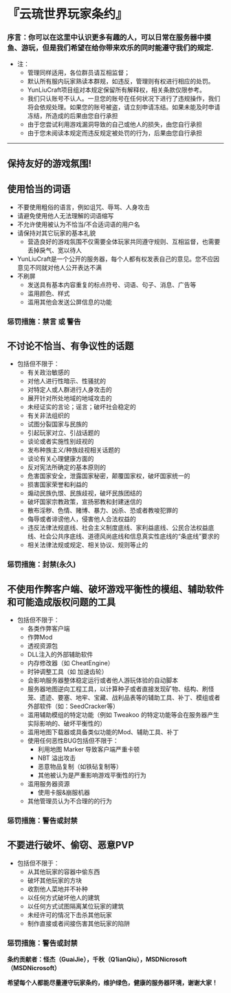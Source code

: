# 『云琉世界玩家条约』
### 序言：你可以在这里中认识更多有趣的人，可以日常在服务器中摸鱼、游玩，但是我们希望在给你带来欢乐的同时能遵守我们的规定.
* 注：
    * 管理同样适用，各位群员请互相监督；
    * 默认所有服内玩家熟读本群规，如违反，管理则有权进行相应的处罚。
    * YunLiuCraft项目组对本规定保留所有解释权，相关条款仅限参考。
    * 我们只认账号不认人。一旦您的账号在任何状况下进行了违规操作，我们将会依规处理。如果您的账号被盗，请立刻申请冻结。如果未能及时申请冻结，所造成的后果由您自行承担
    * 由于您尝试利用游戏漏洞导致的自己或他人的损失，由您自行承担
    * 由于您未阅读本规定而违反规定被处罚的行为，后果由您自行承担

***

## 保持友好的游戏氛围!

## 使用恰当的词语

* 不要使用粗俗的语言，例如诅咒、辱骂、人身攻击
* 请避免使用他人无法理解的词语缩写
* 不允许使用被认为不恰当/不合适词语的用户名
* 请保持对其它玩家的基本礼貌
  * 营造良好的游戏氛围不仅需要全体玩家共同遵守规则、互相监督，也需要丢掉戾气、宽以待人
* YunLiuCraft是一个公开的服务器，每个人都有权发表自己的意见。您不应因意见不同就对他人公开表达不满
* 不刷屏
  * 发送具有基本内容重复的标点符号、词语、句子、消息、广告等
  * 滥用颜色、样式
  * 滥用其他会发送公屏信息的功能

### 惩罚措施：禁言 或 警告


## 不讨论不恰当、有争议性的话题

* 包括但不限于：
  * 有关政治敏感的
  * 对他人进行性暗示、性骚扰的
  * 对特定人或人群进行人身攻击的
  * 展开针对所处地域的地域攻击的
  * 未经证实的言论；谣言；破坏社会稳定的
  * 有关非法组织的
  * 试图分裂国家与民族的
  * 引起玩家对立、引战话题的
  * 谈论或者实施性别歧视的
  * 发布种族主义/种族歧视相关话题的
  * 谈论有关心理健康方面的
  * 反对宪法所确定的基本原则的
  * 危害国家安全，泄露国家秘密，颠覆国家权，破坏国家统一的
  * 损害国家荣誉和利益的
  * 煽动民族仇恨、民族歧视，破坏民族团结的
  * 破坏国家宗教政策，宣扬邪教和封建迷信的
  * 散布淫秽、色情、赌博、暴力、凶杀、恐或者教唆犯罪的
  * 侮辱或者诽谤他人，侵害他人合法权益的
  * 违反法律法规底线、社会主义制度底线、家利益底线、公民合法权益底线、社会公共序底线、道德风尚底线和信息真实性底线的“条底线”要求的
  * 相关法律法规或规定、相关协议、规则等止的

### 惩罚措施：封禁(永久)

## 不使用作弊客户端、破坏游戏平衡性的模组、辅助软件和可能造成版权问题的工具

* 包括但不限于：
  * 各类作弊客户端
  * 作弊Mod
  * 透视资源包
  * DLL注入的外部辅助软件
  * 内存修改器（如 CheatEngine）
  * 时钟调整工具（如 加速齿轮）
  * 会影响服务器整体稳定运行或者他人游玩体验的自动脚本
  * 服务器地图逆向工程工具，以计算种子或者直接发现矿物、结构、刷怪笼、遗迹、要塞、地牢、宝藏、战利品表等的辅助工具、补丁、模组或者外部软件（如：SeedCracker等）
  * 滥用辅助模组的特定功能（例如 Tweakoo 的特定功能等会在服务器产生实际影响的、破坏平衡性的）
  * 滥用地图下载器或具备类似功能的Mod、辅助工具、补丁
  * 使用任何恶性BUG包括但不限于：
    * 利用地图 Marker 导致客户端严重卡顿
    * NBT 溢出攻击
    * 恶意物品复制（如铁砧复制等）
    * 其他被认为是严重影响游戏平衡性的行为
  * 滥用服务器资源
    * 使用卡服&崩服机器
  * 其他管理员认为不合理的的行为

### 惩罚措施：警告或封禁

## 不要进行破坏、偷窃、恶意PVP

* 包括但不限于：
  * 从其他玩家的容器中偷东西
  * 破坏其他玩家的方块
  * 收割他人菜地并不补种
  * 以任何方式破坏他人的建筑
  * 以任何方式试图隔离某位玩家的建筑
  * 未经许可的情况下击杀其他玩家
  * 制作直接或者间接伤害其他玩家的陷阱
### 惩罚措施：警告或封禁

**条约贡献者：怪杰（GuaiJie），千秋（Q1ianQiu），MSDNicrosoft（MSDNicrosoft）**

**希望每个人都能尽量遵守玩家条约，维护绿色，健康的服务器环境，谢谢大家！**
